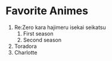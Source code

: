 # Favorite Animes
1. Re:Zero kara hajimeru isekai seikatsu
   1. First season
   2. Second season
2. Toradora
3. Charlotte
